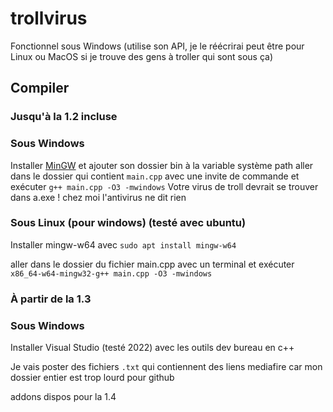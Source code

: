 # trollvirus
Fonctionnel sous Windows (utilise son API, je le réécrirai peut être pour Linux ou MacOS si je trouve des gens à troller qui sont sous ça)

## Compiler

### Jusqu'à la 1.2 incluse

### Sous Windows

Installer [MinGW](https://sourceforge.net/projects/mingw/) et ajouter son dossier bin à la variable système path
aller dans le dossier qui contient `main.cpp` avec une invite de commande et exécuter `g++ main.cpp -O3 -mwindows`
Votre virus de troll devrait se trouver dans a.exe !
chez moi l'antivirus ne dit rien

### Sous Linux (pour windows) (testé avec ubuntu)

Installer mingw-w64 avec `sudo apt install mingw-w64`

aller dans le dossier du fichier main.cpp avec un terminal et exécuter `x86_64-w64-mingw32-g++ main.cpp -O3 -mwindows`

### À partir de la 1.3

### Sous Windows

Installer Visual Studio (testé 2022) avec les outils dev bureau en c++

Je vais poster des fichiers `.txt` qui contiennent des liens mediafire car mon dossier entier est trop lourd pour github

addons dispos pour la 1.4
